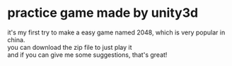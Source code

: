
# practice game made by unity3d
it's my first try to make a easy game named 2048, which is very popular in china.<br>
you can download the zip file to just play it<br>
and if you can give me some suggestions, that's great!<br>
